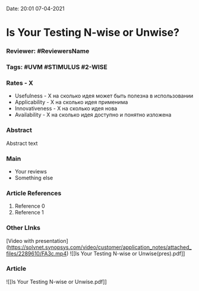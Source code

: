 Date: 20:01 07-04-2021

# Is Your Testing N-wise or Unwise?

### Reviewer: #ReviewersName

### Tags: #UVM #STIMULUS #2-WISE #

### Rates - X
- Usefulness - X на сколько идея может быть полезна в использовании
- Applicability - X на сколько идея применима
- Innovativeness - X на сколько идея нова
- Availability - X на сколько идея доступно и понятно изложена

### Abstract
Abstract text

### Main
- Your reviews
- Something else

### Article References
1. Reference 0
2. Reference 1

### Other LInks
[Video with presentation] (https://solvnet.synopsys.com/video/customer/application_notes/attached_files/2289610/FA3c.mp4)
![[Is Your Testing N-wise or Unwise(pres).pdf]]

### Article
![[Is Your Testing N-wise or Unwise.pdf]]